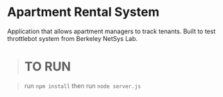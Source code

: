 # Apartment Rental System

Application that allows apartment managers to track tenants. Built to test
throttlebot system from Berkeley NetSys Lab.


> # TO RUN

> run `npm install`
> then run `node server.js`

